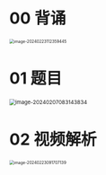 # 00 背诵

<img src="https://cvp.oss-cn-shanghai.aliyuncs.com/picgo/202402231123637.png" alt="image-20240223112359445" style="zoom:50%;" />



# 01 题目

<img src="https://cvp.oss-cn-shanghai.aliyuncs.com/picgo/202402070831887.png" alt="image-20240207083143834" style="zoom: 67%;" />



# 02 视频解析

<img src="https://cvp.oss-cn-shanghai.aliyuncs.com/picgo/202402230917444.png" alt="image-20240223091707139" style="zoom:50%;" />


